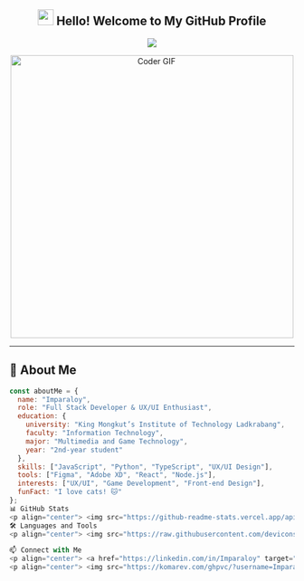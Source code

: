 <h2 align="center">
  <img src="https://media.giphy.com/media/hvRJCLFzcasrR4ia7z/giphy.gif" width="28">
  Hello! Welcome to My GitHub Profile
</h2>

<p align="center">
  <img src="https://readme-typing-svg.herokuapp.com/?lines=Full-stack%20Developer;Passionate%20about%20UX/UI&font=Fira%20Code&center=true&width=440&height=45&color=f75c7e&vCenter=true&size=22">
</p>

<p align="center">
  <img src="https://media.giphy.com/media/SWoSkN6DxTszqIKEqv/giphy.gif" alt="Coder GIF" width="500">
</p>

---

## 🚀 About Me  

```javascript
const aboutMe = {
  name: "Imparaloy",
  role: "Full Stack Developer & UX/UI Enthusiast",
  education: {
    university: "King Mongkut’s Institute of Technology Ladkrabang",
    faculty: "Information Technology",
    major: "Multimedia and Game Technology",
    year: "2nd-year student"
  },
  skills: ["JavaScript", "Python", "TypeScript", "UX/UI Design"],
  tools: ["Figma", "Adobe XD", "React", "Node.js"],
  interests: ["UX/UI", "Game Development", "Front-end Design"],
  funFact: "I love cats! 🐱"
};
📊 GitHub Stats
<p align="center"> <img src="https://github-readme-stats.vercel.app/api?username=Imparaloy&show_icons=true&theme=tokyonight" alt="GitHub Stats"> </p> <p align="center"> <img src="https://github-readme-streak-stats.herokuapp.com/?user=Imparaloy&theme=tokyonight" alt="GitHub Streak"> </p>
🛠️ Languages and Tools
<p align="center"> <img src="https://raw.githubusercontent.com/devicons/devicon/master/icons/javascript/javascript-original.svg" alt="JavaScript" width="40" height="40"/> <img src="https://raw.githubusercontent.com/devicons/devicon/master/icons/react/react-original.svg" alt="React" width="40" height="40"/> <img src="https://raw.githubusercontent.com/devicons/devicon/master/icons/nodejs/nodejs-original.svg" alt="Node.js" width="40" height="40"/> <img src="https://raw.githubusercontent.com/devicons/devicon/master/icons/python/python-original.svg" alt="Python" width="40" height="40"/> <img src="https://raw.githubusercontent.com/devicons/devicon/master/icons/figma/figma-original.svg" alt="Figma" width="40" height="40"/> </p>

📫 Connect with Me
<p align="center"> <a href="https://linkedin.com/in/Imparaloy" target="_blank"> <img src="https://img.shields.io/badge/LinkedIn-0077B5?style=for-the-badge&logo=linkedin&logoColor=white" alt="LinkedIn"/> </a> <a href="https://twitter.com/Imparaloy" target="_blank"> <img src="https://img.shields.io/badge/Twitter-1DA1F2?style=for-the-badge&logo=twitter&logoColor=white" alt="Twitter"/> </a> </p>
<p align="center"> <img src="https://komarev.com/ghpvc/?username=Imparaloy&color=blueviolet" alt="Profile views"> </p> ```
